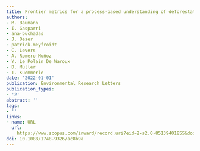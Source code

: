 ```yaml
---
title: Frontier metrics for a process-based understanding of deforestation dynamics
authors:
- M. Baumann
- I. Gasparri
- ana-buchadas
- J. Oeser
- patrick-meyfroidt
- C. Levers
- A. Romero-Muñoz
- Y. Le Polain De Waroux
- D. Müller
- T. Kuemmerle
date: '2022-01-01'
publication: Environmental Research Letters
publication_types:
- '2'
abstract: ''
tags:
- ''
links:
- name: URL
  url: 
    https://www.scopus.com/inward/record.uri?eid=2-s2.0-85139401855&doi=10.1088%2f1748-9326%2fac8b9a&partnerID=40&md5=e6fa805a9cc3c69ecda06b85a249a0c6
doi: 10.1088/1748-9326/ac8b9a
---
```

